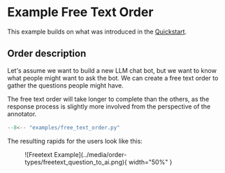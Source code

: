 # Example Free Text Order

This example builds on what was introduced in the [Quickstart](/quickstart/).

## Order description

Let's assume we want to build a new LLM chat bot, but we want to know what people might want to ask the bot. We can create a free text order to gather the questions people might have.

The free text order will take longer to complete than the others, as the response process is slightly more involved from the perspective of the annotator.

```python
--8<-- "examples/free_text_order.py"
```

The resulting rapids for the users look like this:

<figure markdown="span">
![Freetext Example](../media/order-types/freetext_question_to_ai.png){ width="50%" }
</figure>
